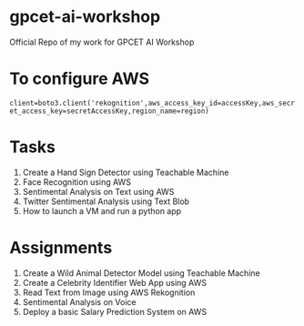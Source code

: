 # gpcet-ai-workshop
Official Repo of my work for GPCET AI Workshop

# To configure AWS
<code>client=boto3.client('rekognition',aws_access_key_id=accessKey,aws_secret_access_key=secretAccessKey,region_name=region)</code>

# Tasks
1. Create a Hand Sign Detector using Teachable Machine
2. Face Recognition using AWS
3. Sentimental Analysis on Text using AWS 
4. Twitter Sentimental Analysis using Text Blob
5. How to launch a VM and run a python app


# Assignments
1. Create a Wild Animal Detector Model using Teachable Machine
2. Create a Celebrity Identifier Web App using AWS
3. Read Text from Image using AWS Rekognition
4. Sentimental Analysis on Voice
5. Deploy a basic Salary Prediction System on AWS


